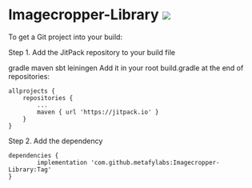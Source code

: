# Imagecropper-Library [![](https://jitpack.io/v/metafylabs/Imagecropper-Library.svg)](https://jitpack.io/#metafylabs/Imagecropper-Library)


To get a Git project into your build:

Step 1. Add the JitPack repository to your build file

gradle
maven
sbt
leiningen
Add it in your root build.gradle at the end of repositories:

	allprojects {
		repositories {
			...
			maven { url 'https://jitpack.io' }
		}
	}
Step 2. Add the dependency 

	dependencies {
	        implementation 'com.github.metafylabs:Imagecropper-Library:Tag'
	}
